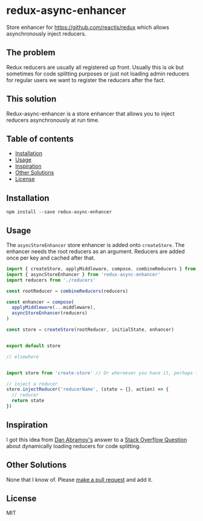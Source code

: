 # redux-async-enhancer
Store enhancer for https://github.com/reactjs/redux which allows asynchronously inject reducers.

## The problem
Redux reducers are usually all registered up front. Usually this is ok but sometimes for code splitting purposes or just not loading admin reducers for regular users we want to register the reducers after the fact.

## This solution
Redux-async-enhancer is a store enhancer that allows you to inject reducers asynchronously at run time.

## Table of contents
* [Installation](#installation)
* [Usage](#usage)
* [Inspiration](#inspiration)
* [Other Solutions](#other-solutions)
* [License](#license)

## Installation
```cli
npm install --save redux-async-enhancer
```

## Usage
The `asyncStoreEnhancer` store enhancer is added onto `createStore`. The enhancer needs the root reducers as an argument. Reducers are added once per key and cached after that.
```javascript
import { createStore, applyMiddleware, compose, combineReducers } from 'redux'
import { asyncStoreEnhancer } from 'redux-async-enhancer'
import reducers from './reducers'

const rootReducer = combineReducers(reducers)

const enhancer = compose(
  applyMiddleware(...middleware),
  asyncStoreEnhancer(reducers)
)

const store = createStore(rootReducer, initialState, enhancer)


export default store

// elsewhere


import store from 'create-store' // Or whereever you have it, perhaps from react-redux context?

// inject a reducer
store.injectReducer('reducerName', (state = {}, action) => {
  // reducer
  return state
})
```

## Inspiration
I got this idea from [Dan Abramov's](https://twitter.com/dan_abramov) answer to a [Stack Overflow Question](https://stackoverflow.com/questions/32968016/how-to-dynamically-load-reducers-for-code-splitting-in-a-redux-application/33044701#33044701) about dynamically loading reducers for code splitting.

## Other Solutions
None that I know of. Please [make a pull request](http://makeapullrequest.com) and add it.

## License
MIT
